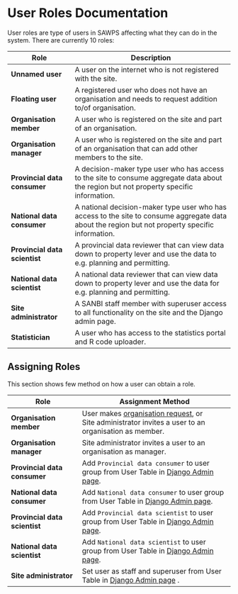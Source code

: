# User Roles Documentation

User roles are type of users in SAWPS affecting what they can do in the system.
There are currently 10 roles:

| Role                          | Description                                                                                                                                      |
|-------------------------------|--------------------------------------------------------------------------------------------------------------------------------------------------|
| **Unnamed user**              | A user on the internet who is not registered with the site.                                                                                      |
| **Floating user**             | A registered user who does not have an organisation and needs to request addition to/of organisation.                                            |
| **Organisation member**       | A user who is registered on the site and part of an organisation.                                                                                |
| **Organisation manager**      | A user who is registered on the site and part of an organisation that can add other members to the site.                                         |
| **Provincial data consumer**  | A decision-maker type user who has access to the site to consume aggregate data about the region but not property specific information.          |
| **National data consumer**    | A national decision-maker type user who has access to the site to consume aggregate data about the region but not property specific information. |
| **Provincial data scientist** | A provincial data reviewer that can view data down to property lever and use the data to e.g. planning and permitting.                           |
| **National data scientist**   | A national data reviewer that can view data down to property lever and use the data for e.g. planning and permitting.                            |
| **Site administrator**        | A SANBI staff member with superuser access to all functionality on the site and the Django admin page.                                           |
| **Statistician**              | A user who has access to the statistics portal and R code uploader.                                                                              |

## Assigning Roles

This section shows few method on how a user can obtain a role.


| Role                          | Assignment Method                                                                                                                                 |
|-------------------------------|---------------------------------------------------------------------------------------------------------------------------------------------------|
| **Organisation member**       | User makes [organisation request](./user-profile/request-organisation.md), or<br/>Site administrator invites a user to an organisation as member. |
| **Organisation manager**      | Site administrator invites a user to an organisation as manager.                                                                                  |
| **Provincial data consumer**  | Add `Provincial data consumer` to user group from User Table in [Django Admin page](../../administrator/manual/django-admin.md).                  |
| **National data consumer**    | Add `National data consumer` to user group from User Table in [Django Admin page](../../administrator/manual/django-admin.md).                    |
| **Provincial data scientist** | Add `Provincial data scientist` to user group from User Table in [Django Admin page](../../administrator/manual/django-admin.md).                 |
| **National data scientist**   | Add `National data scientist` to user group from User Table in [Django Admin page](../../administrator/manual/django-admin.md).                   |
| **Site administrator**        | Set user as staff and superuser from User Table in [Django Admin page](../../administrator/manual/django-admin.md)  .                             |
